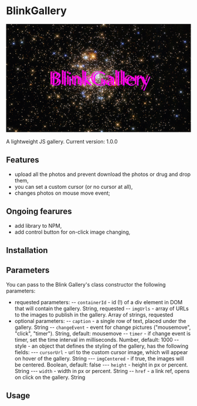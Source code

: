 # BlinkGallery

![give a star to the project](./etc/header.png)

A lightweight JS gallery.
Current version: 1.0.0

## Features

- upload all the photos and prevent download the photos or drug and drop them,
- you can set a custom cursor (or no cursor at all),
- changes photos on mouse move event;

## Ongoing fearures

- add library to NPM,
- add control button for on-click image changing,

## Installation

## Parameters

You can pass to the Blink Gallery's class constructor the following parameters:

- requested parameters:
  -- `containerId` - id (!) of a div element in DOM that will contain the gallery. String, requested
  -- `imgUrls` - array of URLs to the images to publish in the gallery. Array of strings, requested
- optional parameters:
  -- `caption` - a single row of text, placed under the gallery. String
  -- `changeEvent` - event for change pictures ("mousemove", "click", "timer"). String, default: mousemove
  -- `timer` - if change event is timer, set the time interval im milliseconds. Number, default: 1000
  -- style - an object that defines the styling of the gallery, has the following fields:
  --- `cursorUrl` - url to the custom cursor image, which will appear on hover of the gallery. String
  --- `imgCentered` - if true, the images will be centered. Boolean, default: false
  --- `height` - height in px or percent. String
  --- `width` - width in px or percent. String
  -- `href` - a link ref, opens on click on the gallery. String

## Usage
